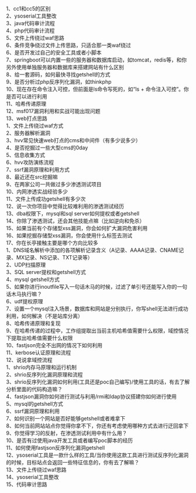 1、cc1和cc5的区别<br />2、ysoserial工具整改<br />3、java代码审计流程<br />4、php代码审计流程<br />5、文件上传绕过waf思路<br />6、条件竞争绕过文件上传思路，只适合那一类waf绕过<br />6、是否开发过自己的安全工具或者小脚本<br />7、springboot可以内置一些的服务器和数据库启动，如tomcat，redis等，和你另外使用单独服务器和数据库来搭建网站有什么区别<br />8、给一套源码，如何最快寻找getshell的方式<br />9、是否分析过php反序列化漏洞，如thinkphp<br />10、现在存在命令注入可控，但前面是ls命令写死的，如“ls + 命令注入可控”。你是否可以进行利用<br />11、哈希传递原理<br />12、msf017漏洞利用和实战可能出现问题<br />13、web打点思路<br />1、文件上传绕过waf方式<br />2、服务器解析漏洞<br />3、hvv常见快速web打点的cms和中间件（有多少说多少）<br />4、是否挖掘过一些大型cms的0day<br />5、信息收集方式<br />6、hvv攻防演练流程<br />7、ssrf漏洞原理和利用方式<br />8、最近还在src挖掘嘛<br />9、在两家公司一共做过多少渗透测试项目<br />10、内网渗透实战经验多少<br />11、文件上传成功getshell有多少次<br />12、说一次你项目中觉得比较难利用的渗透测试经历<br />13、dba权限下，mysql和sql server如何提权或者getshell<br />14、你除了渗透测试，还会其他技能点嘛（比如逆向和免杀）<br />15、如果当前有个存储型xss漏洞，你会如何扩大漏洞危害利用<br />16、如果挖掘存储型xss漏洞，你会使用什么标签去测试<br />17、你在长亭接触主要是哪个方向比较多<br />1、DNS域名解析中添加的各项解析记录含义（A记录、AAAA记录、CNAME记录、MX记录、NS记录、TXT记录等）<br />2、UDP扫描原理<br />3、SQL server提权和getshell方式<br />4、mysql getshell方式<br />5、如果你进行inoutfile写入一句话木马的时候，过滤了单引号还能写入你的一句话木马执行嘛？<br />6、udf提权原理<br />7、设置一个mysql注入场景，数据库和网站是分别执行，你写shell无法进行成功利用，如何解决（不是站库分离）<br />8、哈希传递原理和复现<br />9、在哈希传递的过程中，工作组提取出当前主机哈希值需要什么权限，域控情况下提取出哈希值需要什么权限<br />10、fastjson完全不出网的情况下如何利用<br />11、kerbose认证原理和流程<br />12、说说拿域控流程<br />1、shrio内存马原理和运行机制<br />2、shrio反序列化漏洞原理和流程<br />3、shrio反序列化漏洞如何利用(工具还是poc自己编写)/使用工具的话，有去了解分析里面的代码构造嘛？<br />4、fastjson漏洞你如何进行测试与利用/rmi和ldap协议搭建你如何进行使用<br />5、mysql的getshell方式<br />6、ssrf漏洞原理和利用<br />7、如何识别一个网站是否好能够getshell或者难拿下<br />8、如何当前网站站点你觉得你拿不下，你还有考虑使用哪种方式去进行迂回拿下<br />9、你觉得学习的反射，在渗透测试利用中有什么用？<br />10、是否有过使用java开发工具或者编写poc脚本的经历<br />11、如何使用fastjson反序列化漏洞getshell<br />12、ysoserial工具是一款什么样的工具/当你使用这款工具进行测试反序列化漏洞的时候，目标站点会返回一些特征信息的，你有去了解嘛？<br />13、文件上传绕过waf思路<br />14、ysoserial工具整改<br />15、代码审计思路
